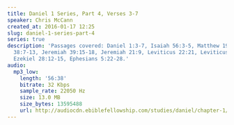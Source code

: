 ```yaml
---
title: Daniel 1 Series, Part 4, Verses 3-7
speaker: Chris McCann
created_at: 2016-01-17 12:25
slug: daniel-1-series-part-4
series: true
description: 'Passages covered: Daniel 1:3-7, Isaiah 56:3-5, Matthew 19:12, Jeremiah
  38:7-13, Jeremiah 39:15-18, Jeremiah 21:9, Leviticus 22:21, Leviticus 24:19-20,
  Ezekiel 28:12-15, Ephesians 5:22-28.'
audio:
  mp3_low:
    length: '56:38'
    bitrate: 32 Kbps
    sample_rate: 22050 Hz
    size: 13.0 MB
    size_bytes: 13595488
    url: http://audiocdn.ebiblefellowship.com/studies/daniel/chapter-1/2016.01.17_McCann_-_Daniel_1_Series_Part_4.mp3
---
```

